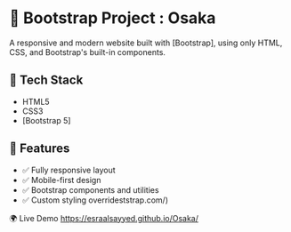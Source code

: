 # 🚀 Bootstrap Project : Osaka

A responsive and modern website built with [Bootstrap], using only HTML, CSS, and Bootstrap's built-in components.

## 🧰 Tech Stack

- HTML5
- CSS3
- [Bootstrap 5]

## 🧾 Features

- ✅ Fully responsive layout
- ✅ Mobile-first design
- ✅ Bootstrap components and utilities
- ✅ Custom styling overrideststrap.com/)

🌍 Live Demo
https://esraalsayyed.github.io/Osaka/
